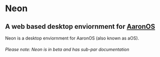 # Neon
## A web based desktop enviornment for [AaronOS](https://aaronos.dev/)

Neon is a desktop enviornment for AaronOS (also known as aOS).

###### Please note: Neon is in beta and has sub-par documentation